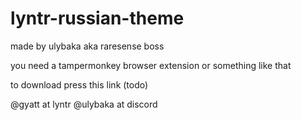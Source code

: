 # lyntr-russian-theme

made by ulybaka aka raresense boss

you need a tampermonkey browser extension or something like that

to download press this link (todo)

@gyatt at lyntr
@ulybaka at discord
